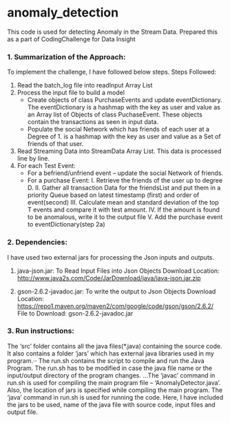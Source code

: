 # anomaly_detection
This code is used for detecting Anomaly in the Stream Data. Prepared this as a part of CodingChallenge for Data Insight

### 1.	Summarization of the Approach: ###
   To implement the challenge, I have followed below steps.
   Steps Followed:
   1. Read the batch_log file into readInput Array List
   2. Process the input file to build a model
      * Create objects of class PurchaseEvents and update eventDictionary. The eventDictionary is a hashmap with the key               as user and value as an Array list of Objects of class PuchaseEvent. These objects contain the transactions as                 seen in input data.
      * Populate the social Network which has friends of each user at a Degree of 1. is a hashmap with the key as user                 and value as a Set of friends of that user.
   3. Read Streaming Data into StreamData Array List. This data is processed line by line.
   4. For each Test Event:
      - For a befriend/unfriend event – update the social Network of friends.
      - For a purchase Event:
            I.	  Retrieve the friends of the user up to degree D.
            II.  Gather all transaction Data for the friendsList and put them in a priority Queue based on latest timestamp                    (first) and order of event(second)
            III. Calculate mean and standard deviation of the top T events and compare it with test amount.
            IV.  If the amount is found to be anomalous, write it to the output file
            V.	  Add the purchase event to eventDictionary(step 2a)

### 2.	Dependencies: ###
   I have used two external jars for processing the Json inputs and outputs.
    
   1. java-json.jar: To Read Input Files into Json Objects
      Download Location: http://www.java2s.com/Code/JarDownload/java/java-json.jar.zip
              
   2. gson-2.6.2-javadoc.jar: To write the output to Json Objects
      Download Location: https://repo1.maven.org/maven2/com/google/code/gson/gson/2.6.2/
      File to Download: gson-2.6.2-javadoc.jar

### 3.	Run instructions: ###

   The ‘src’ folder contains all the java files(*.java) containing the source code. It also contains a folder ‘jars’ which        has external java libraries used in my program.⋅⋅
   The run.sh contains the script to compile and run the Java Program. The run.sh has to be modified in case the java file        name or the input/output directory of the program changes.
   ...The ‘javac’ command in run.sh is used for compiling the main program file – ‘AnomalyDetector.java’. Also, the location      of jars is specified while compiling the main program. 
   The ‘java’ command in run.sh is used for running the code. Here, I have included the jars to be used, name of the java file    with source code, input files and output file.
